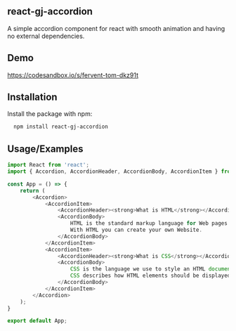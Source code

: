## react-gj-accordion

A simple accordion component for react with smooth animation and having no external dependencies.

## Demo

https://codesandbox.io/s/fervent-tom-dkz91t


## Installation

Install the package with npm:

```bash
  npm install react-gj-accordion
```

## Usage/Examples

```javascript
import React from 'react';
import { Accordion, AccordionHeader, AccordionBody, AccordionItem } from "react-gj-accordion";

const App = () => {
    return (
        <Accordion>
            <AccordionItem>
                <AccordionHeader><strong>What is HTML</strong></AccordionHeader>
                <AccordionBody>
                    HTML is the standard markup language for Web pages.
                    With HTML you can create your own Website.                   
                </AccordionBody>
            </AccordionItem>
            <AccordionItem>
                <AccordionHeader><strong>What is CSS</strong></AccordionHeader>
                <AccordionBody>
                    CSS is the language we use to style an HTML document.
                    CSS describes how HTML elements should be displayed.                   
                </AccordionBody>
            </AccordionItem>
        </Accordion>
    );
}

export default App;

```